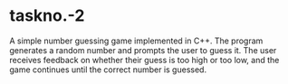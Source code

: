 # taskno.-2
A simple number guessing game implemented in C++. The program generates a random number and prompts the user to guess it. The user receives feedback on whether their guess is too high or too low, and the game continues until the correct number is guessed. 
